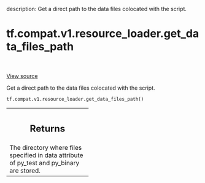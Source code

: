 description: Get a direct path to the data files colocated with the script.

<div itemscope itemtype="http://developers.google.com/ReferenceObject">
<meta itemprop="name" content="tf.compat.v1.resource_loader.get_data_files_path" />
<meta itemprop="path" content="Stable" />
</div>

# tf.compat.v1.resource_loader.get_data_files_path

<!-- Insert buttons and diff -->

<table class="tfo-notebook-buttons tfo-api nocontent" align="left">

</table>

<a target="_blank" class="external" href="/code/stable/tensorflow/python/platform/resource_loader.py">View source</a>



Get a direct path to the data files colocated with the script.


<pre class="devsite-click-to-copy prettyprint lang-py tfo-signature-link">
<code>tf.compat.v1.resource_loader.get_data_files_path()
</code></pre>



<!-- Placeholder for "Used in" -->


<!-- Tabular view -->
 <table class="responsive fixed orange">
<colgroup><col width="214px"><col></colgroup>
<tr><th colspan="2"><h2 class="add-link">Returns</h2></th></tr>
<tr class="alt">
<td colspan="2">
The directory where files specified in data attribute of py_test
and py_binary are stored.
</td>
</tr>

</table>

